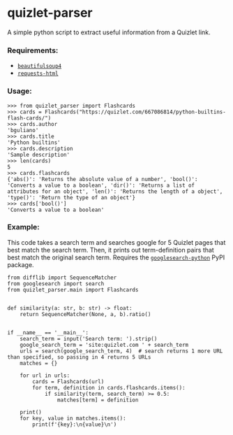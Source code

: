 # quizlet-parser

A simple python script to extract useful information from a Quizlet link.

### Requirements:
- [```beautifulsoup4```](https://pypi.org/project/beautifulsoup4/)
- [```requests-html```](https://pypi.org/project/requests-html/)

### Usage:
```
>>> from quizlet_parser import Flashcards
>>> cards = Flashcards("https://quizlet.com/667086814/python-builtins-flash-cards/")
>>> cards.author
'bguliano'
>>> cards.title
'Python builtins'
>>> cards.description
'Sample description'
>>> len(cards)
5
>>> cards.flashcards
{'abs()': 'Returns the absolute value of a number', 'bool()': 'Converts a value to a boolean', 'dir()': 'Returns a list of attributes for an object', 'len()': 'Returns the length of a object', 'type()': 'Return the type of an object'}
>>> cards['bool()']
'Converts a value to a boolean'
```

### Example:
This code takes a search term and searches google for 5 Quizlet pages that best match the search term. Then, it prints out term-definition pairs that best match the original search term. Requires the [```googlesearch-python```](https://pypi.org/project/googlesearch-python/) PyPI package.
```
from difflib import SequenceMatcher
from googlesearch import search
from quizlet_parser.main import Flashcards


def similarity(a: str, b: str) -> float:
    return SequenceMatcher(None, a, b).ratio()


if __name__ == '__main__':
    search_term = input('Search term: ').strip()
    google_search_term = 'site:quizlet.com ' + search_term
    urls = search(google_search_term, 4)  # search returns 1 more URL than specified, so passing in 4 returns 5 URLs
    matches = {}

    for url in urls:
        cards = Flashcards(url)
        for term, definition in cards.flashcards.items():
            if similarity(term, search_term) >= 0.5:
                matches[term] = definition

    print()
    for key, value in matches.items():
        print(f'{key}:\n{value}\n')
```
